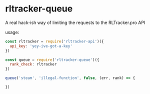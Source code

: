 # rltracker-queue

A real hack-ish way of limiting the requests to the RLTracker.pro API

usage:
```javascript
const rltracker = require('rltracker-api')({
  api_key: 'yey-ive-got-a-key'
})

const queue = require('rltracker-queue')({
  rank_check: rltracker
})

queue('steam', 'illegal-function', false, (err, rank) => {

})
```

